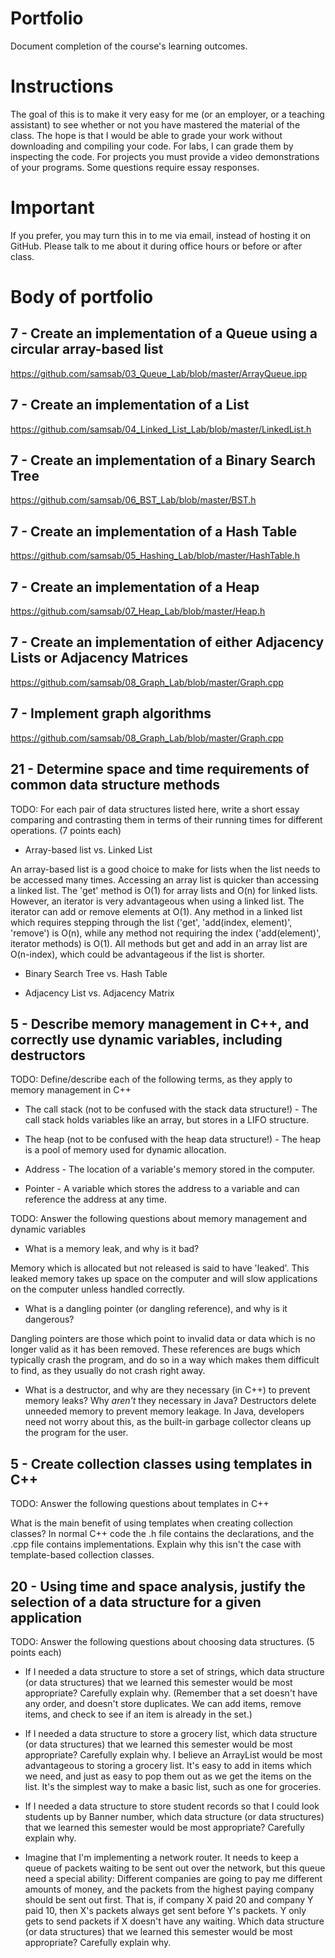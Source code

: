 Portfolio
=========
Document completion of the course's learning outcomes.

Instructions
====
The goal of this is to make it very easy for me (or an employer, or a teaching assistant) to see whether or not you have mastered the material of the class. The hope is that I would be able to grade your work without downloading and compiling your code. For labs, I can grade them by inspecting the code. For projects you must provide a video demonstrations of your programs. Some questions require essay responses.

Important
=========
If you prefer, you may turn this in to me via email, instead of hosting it on GitHub. Please talk to me about it during office hours or before or after class.

Body of portfolio
====

7 - Create an implementation of a Queue using a circular array-based list
----
https://github.com/samsab/03_Queue_Lab/blob/master/ArrayQueue.ipp

7 - Create an implementation of a List
----
https://github.com/samsab/04_Linked_List_Lab/blob/master/LinkedList.h

7 - Create an implementation of a Binary Search Tree
----
https://github.com/samsab/06_BST_Lab/blob/master/BST.h

7 - Create an implementation of a Hash Table
----
https://github.com/samsab/05_Hashing_Lab/blob/master/HashTable.h

7 - Create an implementation of a Heap
----
https://github.com/samsab/07_Heap_Lab/blob/master/Heap.h

7 - Create an implementation of either Adjacency Lists or Adjacency Matrices
----
https://github.com/samsab/08_Graph_Lab/blob/master/Graph.cpp

7 - Implement graph algorithms
----
https://github.com/samsab/08_Graph_Lab/blob/master/Graph.cpp

21 - Determine space and time requirements of common data structure methods
-----
TODO: For each pair of data structures listed here, write a short essay comparing and contrasting them in terms of their running times for different operations. (7 points each)

* Array-based list vs. Linked List

An array-based list is a good choice to make for lists when the list needs to be accessed many times. Accessing an array list is quicker than accessing a linked list. The 'get' method is O(1) for array lists and O(n) for linked lists. However, an iterator is very advantageous when using a linked list. The iterator can add or remove elements at O(1). Any method in a linked list which requires stepping through the list ('get', 'add(index, element)', 'remove') is O(n), while any method not requiring the index ('add(element)', iterator methods) is O(1). All methods but get and add in an array list are O(n-index), which could be advantageous if the list is shorter.

* Binary Search Tree vs. Hash Table


* Adjacency List vs. Adjacency Matrix


5 - Describe memory management in C++, and correctly use dynamic variables, including destructors
----
TODO: Define/describe each of the following terms, as they apply to memory management in C++

* The call stack (not to be confused with the stack data structure!) - 
The call stack holds variables like an array, but stores in a LIFO structure.

* The heap (not to be confused with the heap data structure!) - 
The heap is a pool of memory used for dynamic allocation.

* Address - 
The location of a variable's memory stored in the computer.

* Pointer - 
A variable which stores the address to a variable and can reference the address at any time.

TODO: Answer the following questions about memory management and dynamic variables

* What is a memory leak, and why is it bad?

Memory which is allocated but not released is said to have 'leaked'. This leaked memory takes up space on the computer and will slow applications on the computer unless handled correctly.

* What is a dangling pointer (or dangling reference), and why is it dangerous?

Dangling pointers are those which point to invalid data or data which is no longer valid as it has been removed. These references are bugs which typically crash the program, and do so in a way which makes them difficult to find, as they usually do not crash right away.

* What is a destructor, and why are they necessary (in C++) to prevent memory leaks? Why *aren't* they necessary in Java?
Destructors delete unneeded memory to prevent memory leakage. In Java, developers need not worry about this, as the built-in garbage collector cleans up the program for the user.

5 - Create collection classes using templates in C++
----
TODO: Answer the following questions about templates in C++

What is the main benefit of using templates when creating collection classes?
In normal C++ code the .h file contains the declarations, and the .cpp file contains implementations. Explain why this isn't the case with template-based collection classes.

20 - Using time and space analysis, justify the selection of a data structure for a given application
----
TODO: Answer the following questions about choosing data structures. (5 points each)

* If I needed a data structure to store a set of strings, which data structure (or data structures) that we learned this semester would be most appropriate? Carefully explain why. (Remember that a set doesn't have any order, and doesn't store duplicates. We can add items, remove items, and check to see if an item is already in the set.)


* If I needed a data structure to store a grocery list, which data structure (or data structures) that we learned this semester would be most appropriate? Carefully explain why.
I believe an ArrayList would be most advantageous to storing a grocery list. It's easy to add in items which we need, and just as easy to pop them out as we get the items on the list. It's the simplest way to make a basic list, such as one for groceries.


* If I needed a data structure to store student records so that I could look students up by Banner number, which data structure (or data structures) that we learned this semester would be most appropriate? Carefully explain why.


* Imagine that I'm implementing a network router. It needs to keep a queue of packets waiting to be sent out over the network, but this queue need a special ability: Different companies are going to pay me different amounts of money, and the packets from the highest paying company should be sent out first. That is, if company X paid 20 and company Y paid 10, then X's packets always get sent before Y's packets. Y only gets to send packets if X doesn't have any waiting. Which data structure (or data structures) that we learned this semester would be most appropriate? Carefully explain why.
